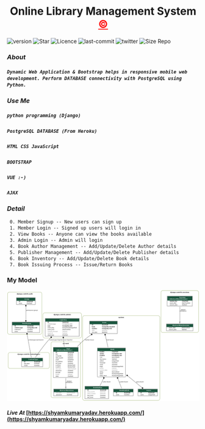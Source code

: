 <h1 align="center" >Online Library Management System <a style="color: red;" href="https://www.github.com/shyamkumaryadav" target="_blank" >&copy;</a></h1>

![version](https://img.shields.io/github/v/release/shyamkumaryadav/E_library?style=for-the-badge) ![Star](https://img.shields.io/github/stars/shyamkumaryadav/E_library?style=for-the-badge) ![Licence](https://img.shields.io/apm/l/vim-mode?style=for-the-badge) ![last-commit](https://img.shields.io/github/last-commit/shyamkumaryadav/E_library?style=for-the-badge) ![twitter](https://img.shields.io/twitter/follow/shyamkumaryada?logo=Twitter&style=for-the-badge) ![Size Repo](https://img.shields.io/github/repo-size/shyamkumaryadav/E_library?style=for-the-badge)

### *About*
##### ```Dynamic Web Application & Bootstrap helps in responsive mobile web development. Perform DATABASE connectivity with PostgreSQL using Python.```

### *Use Me*
#####    ```python programming (Django)```
#####     ```PostgreSQL DATABASE (From Heroku)```
#####     ```HTML CSS JavaScript```
#####     ```BOOTSTRAP```
#####     ```VUE :-)```
#####     ```AJAX```

### *Detail*
     0. Member Signup -- New users can sign up
     1. Member Login -- Signed up users will login in
     2. View Books -- Anyone can view the books available
     3. Admin Login -- Admin will login
     4. Book Author Management -- Add/Update/Delete Author details
     5. Publisher Management -- Add/Update/Delete Publisher details
     6. Book Inventory -- Add/Update/Delete Book details
     7. Book Issuing Process -- Issue/Return Books

### My Model
[<img src="Image_db/All_Model.png">](Image_db/All_Model.png)




#### *Live At*    [https://shyamkumaryadav.herokuapp.com/](https://shyamkumaryadav.herokuapp.com/)

